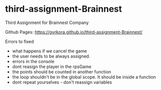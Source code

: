 # third-assignment-Brainnest

Third Assignment for Brainnest Company

Github Pages: https://gyrkora.github.io/third-assignment-Brainnest/

Errors to fixed

- what happens if we cancel the game
- the user needs to be always assigned.
- errors in the console
- dont reasign the player in the rpsGame
- the points should be counted in another function
- the loop shouldn't be in the global scope. It should be inside a function
- dont repeat yourselves - don't reassign variables
